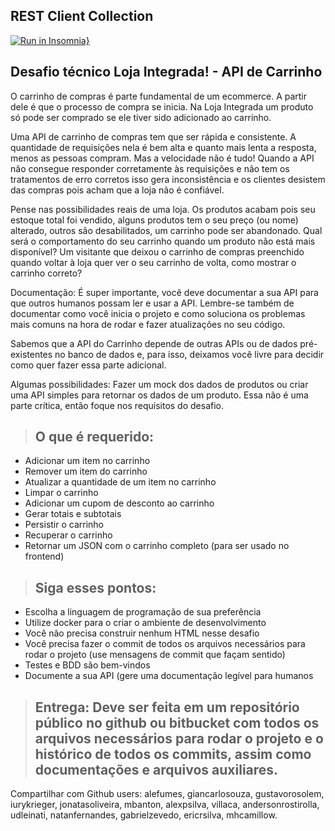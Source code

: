 ## REST Client Collection

[![Run in Insomnia}](https://insomnia.rest/images/run.svg)](https://insomnia.rest/run/?label=LojaIntegrada%20-%20ShoppingCart&uri=https%3A%2F%2Fraw.githubusercontent.com%2Fiagovitoriano%2Fshipping-cart%2Fdevelop%2Finsomnia.json)

## Desafio técnico Loja Integrada! - API de Carrinho

O carrinho de compras é parte fundamental de um ecommerce. A partir dele é que o processo de compra se inicia. Na Loja Integrada um produto só pode ser comprado se ele tiver sido adicionado ao carrinho.

Uma API de carrinho de compras tem que ser rápida e consistente. A quantidade de requisições nela é bem alta e quanto mais lenta a resposta, menos as pessoas compram. Mas a velocidade não é tudo! Quando a API não consegue responder corretamente às requisições e não tem os tratamentos de erro corretos isso gera inconsistência e os clientes desistem das compras pois acham que a loja não é confiável.

Pense nas possibilidades reais de uma loja. Os produtos acabam pois seu estoque total foi vendido, alguns produtos tem o seu preço (ou nome) alterado, outros são desabilitados, um carrinho pode ser abandonado. Qual será o comportamento do seu carrinho quando um produto não está mais disponível? Um visitante que deixou o carrinho de compras preenchido quando voltar à loja quer ver o seu carrinho de volta, como mostrar o carrinho correto?

Documentação: É super importante, você deve documentar a sua API para que outros humanos possam ler e usar a API. Lembre-se também de documentar como você inicia o projeto e como soluciona os problemas mais comuns na hora de rodar e fazer atualizações no seu código.

Sabemos que a API do Carrinho depende de outras APIs ou de dados pré-existentes no banco de dados e, para isso, deixamos você livre para decidir como quer fazer essa parte adicional.

Algumas possibilidades: Fazer um mock dos dados de produtos ou criar uma API simples para retornar os dados de um produto. Essa não é uma parte crítica, então foque nos requisitos do desafio.

> ## O que é requerido:

- Adicionar um item no carrinho
- Remover um item do carrinho
- Atualizar a quantidade de um item no carrinho
- Limpar o carrinho
- Adicionar um cupom de desconto ao carrinho
- Gerar totais e subtotais
- Persistir o carrinho
- Recuperar o carrinho
- Retornar um JSON com o carrinho completo (para ser usado no frontend)


> ## Siga esses pontos:

- Escolha a linguagem de programação de sua preferência
- Utilize docker para o criar o ambiente de desenvolvimento
- Você não precisa construir nenhum HTML nesse desafio
- Você precisa fazer o commit de todos os arquivos necessários para rodar o projeto (use mensagens de commit que façam sentido)
- Testes e BDD são bem-vindos
- Documente a sua API (gere uma documentação legível para humanos

> ## Entrega: Deve ser feita em um repositório público no github ou bitbucket com todos os arquivos necessários para rodar o projeto e o histórico de todos os commits, assim como documentações e arquivos auxiliares.

Compartilhar com Github users: alefumes, giancarlosouza, gustavorosolem, iurykrieger, jonatasoliveira, mbanton, alexpsilva, villaca, andersonrostirolla, udleinati, natanfernandes, gabrielzevedo, ericrsilva, mhcamillow.
